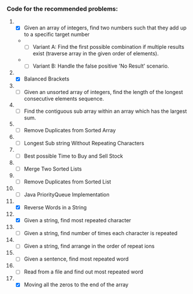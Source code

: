 ### Code for the recommended problems:

01. - [x] Given an array of integers, find two numbers such that they add up to a specific target number
    - - [ ] Variant A: Find the first possible combination if multiple results exist (traverse array in the given order of elements).
    - - [ ] Variant B: Handle the false positive 'No Result' scenario.
02. - [x] Balanced Brackets
03. - [ ] Given an unsorted array of integers, find the length of the longest consecutive elements sequence.
04. - [ ] Find the contiguous sub array within an array which has the largest sum.
05. - [ ] Remove Duplicates from Sorted Array
06. - [ ] Longest Sub string Without Repeating Characters
07. - [ ] Best possible Time to Buy and Sell Stock
08. - [ ] Merge Two Sorted Lists
09. - [ ] Remove Duplicates from Sorted List
10. - [ ] Java PriorityQueue Implementation
11. - [x] Reverse Words in a String
12. - [x] Given a string, find most repeated character
13. - [ ] Given a string, find number of times each character is repeated
14. - [ ] Given a string, find arrange in the order of repeat ions
15. - [ ] Given a sentence, find most repeated word
16. - [ ] Read from a file and find out most repeated word
17. - [x] Moving all the zeros to the end of the array
